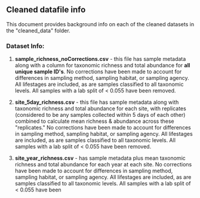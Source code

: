 ## Cleaned datafile info

This document provides background info on each of the cleaned datasets in the "cleaned_data" folder. 

### Dataset Info: 

  1. **sample_richness_noCorrections.csv** - this file has sample metadata along with a column for taxonomic richness and total abundance for **all unique sample ID's**. No corrections have been made to account for differences in sampling method, sampling habitat, or sampling agency. All lifestages are included, as are samples classified to all taxonomic levels. All samples with a lab split of < 0.055 have been removed. 
  
  2. **site_5day_richness.csv** - this file has sample metadata along with taxonomic richness and total abundance for each site, with replicates (considered to be any samples collected within 5 days of each other) combined to calculate mean richness & abundance across these "replicates." No corrections have been made to account for differences in sampling method, sampling habitat, or sampling agency. All lifestages are included, as are samples classified to all taxonomic levels. All samples with a lab split of < 0.055 have been removed. 
  
  3. **site_year_richness.csv** - has sample metadata plus mean taxonomic richness and total abundance for each year at each site. No corrections have been made to account for differences in sampling method, sampling habitat, or sampling agency. All lifestages are included, as are samples classified to all taxonomic levels. All samples with a lab split of < 0.055 have been